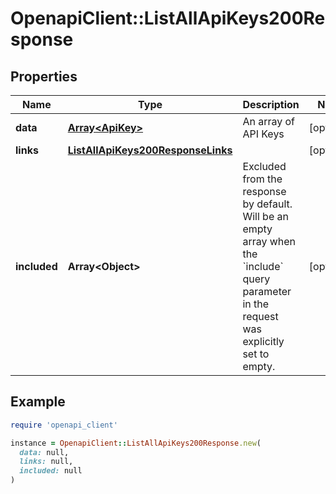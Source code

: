 # OpenapiClient::ListAllApiKeys200Response

## Properties

| Name | Type | Description | Notes |
| ---- | ---- | ----------- | ----- |
| **data** | [**Array&lt;ApiKey&gt;**](ApiKey.md) | An array of API Keys | [optional] |
| **links** | [**ListAllApiKeys200ResponseLinks**](ListAllApiKeys200ResponseLinks.md) |  | [optional] |
| **included** | **Array&lt;Object&gt;** | Excluded from the response by default. Will be an empty array when the &#x60;include&#x60; query parameter in the request was explicitly set to empty. | [optional] |

## Example

```ruby
require 'openapi_client'

instance = OpenapiClient::ListAllApiKeys200Response.new(
  data: null,
  links: null,
  included: null
)
```

